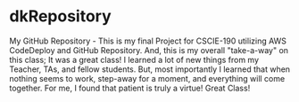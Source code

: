 dkRepository
============

My GitHub Repository - This is my final Project for CSCIE-190 utilizing AWS CodeDeploy and GitHub Repository. And, this is my overall "take-a-way" on this class; It was a great class! I learned a lot of new things from my Teacher, TAs, and fellow students. But, most importantly I learned that when nothing seems to work, step-away for a moment, and everything will come together. For me, I found that patient is truly a virtue! Great Class!
